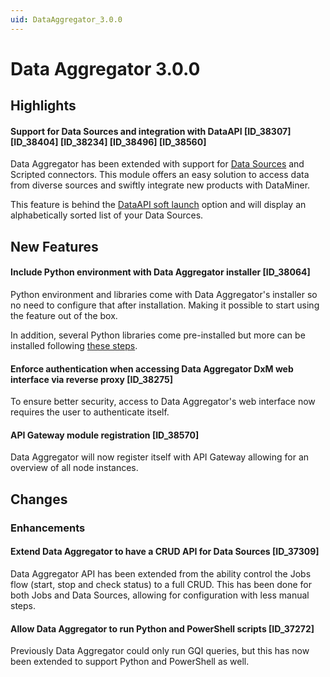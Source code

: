 ```yaml
---
uid: DataAggregator_3.0.0
---
```


# Data Aggregator 3.0.0

## Highlights

#### Support for Data Sources and integration with DataAPI [ID_38307] [ID_38404] [ID_38234] [ID_38496] [ID_38560]

Data Aggregator has been extended with support for [Data Sources](xref:Data_Sources) and Scripted connectors.
This module offers an easy solution to access data from diverse sources and swiftly integrate new products with DataMiner.

This feature is behind the [DataAPI soft launch](xref:Overview_of_Soft_Launch_Options#dataapi) option and will display an alphabetically sorted list of your Data Sources.

## New Features

#### Include Python environment with Data Aggregator installer [ID_38064]

Python environment and libraries come with Data Aggregator's installer so no need to configure that after installation.
Making it possible to start using the feature out of the box.

In addition, several Python libraries come pre-installed but more can be installed following [these steps](xref:Data_Sources_Setup#installing-extra-python-packages).

#### Enforce authentication when accessing Data Aggregator DxM web interface via reverse proxy [ID_38275]

To ensure better security, access to Data Aggregator's web interface now requires the user to authenticate itself.

#### API Gateway module registration [ID_38570]

Data Aggregator will now register itself with API Gateway allowing for an overview of all node instances.

## Changes

### Enhancements

#### Extend Data Aggregator to have a CRUD API for Data Sources [ID_37309]

Data Aggregator API has been extended from the ability control the Jobs flow (start, stop and check status) to a full CRUD.
This has been done for both Jobs and Data Sources, allowing for configuration with less manual steps.

#### Allow Data Aggregator to run Python and PowerShell scripts [ID_37272]

Previously Data Aggregator could only run GQI queries, but this has now been extended to support Python and PowerShell as well.
